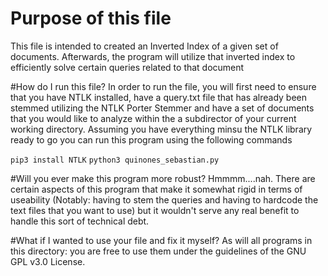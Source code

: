 # Purpose of this file
This file is intended to created an Inverted Index of a given set of documents. 
Afterwards, the program will utilize that inverted index to efficiently solve certain queries related to that document

#How do I run this file?
In order to run the file, you will first need to ensure that you have NTLK installed, have a query.txt file that has already been stemmed utilizing the NTLK Porter Stemmer and have a set of documents that you would like to analyze within the a subdirector of your current working directory. Assuming you have everything minsu the NTLK library ready to go you can run this program using the following commands

`pip3 install NTLK`
`python3 quinones_sebastian.py`


#Will you ever make this program more robust?
Hmmmm....nah. There are certain aspects of this program that make it somewhat rigid in terms of useability (Notably: having to stem the queries and having to hardcode the text files that you want to use) but it wouldn't serve any real benefit to handle this sort of technical debt. 

#What if I wanted to use your file and fix it myself?
As will all programs in this directory: you are free to use them under the guidelines of the GNU GPL v3.0 License.
